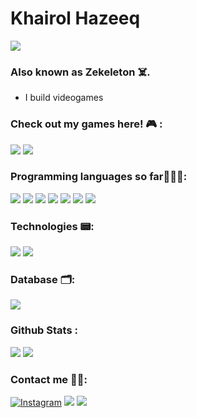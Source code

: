 # Khairol Hazeeq
![](https://komarev.com/ghpvc/?username=kerolzeeq)
### Also known as Zekeleton ☠️.

- I build videogames

### Check out my games here! 🎮 :

<a href="https://zekeleton.itch.io/"><img src ="https://img.shields.io/badge/zekeleton-FA5C5C?style=for-the-badge&logo=itch.io&logoColor=white"></a>
<a href="https://play.google.com/store/apps/developer?id=Zekeleton"><img src ="https://img.shields.io/badge/zekeleton-414142?style=for-the-badge&logo=google-play&logoColor=white"></a>

### Programming languages so far👩🏻‍💻:
<p><img src = "https://img.shields.io/badge/C%23-239120?style=for-the-badge&logo=c-sharp&logoColor=white">
<img src = "https://img.shields.io/badge/Python-3776AB?style=for-the-badge&logo=python&logoColor=white">
<img src = "https://img.shields.io/badge/Java-ED8B00?style=for-the-badge&logo=java&logoColor=white">
<img src ="https://img.shields.io/badge/C-CC0000?style=for-the-badge&logo=c&logoColor=white">
<img src = "https://img.shields.io/badge/HTML-239120?style=for-the-badge&logo=html5&logoColor=white">
<img src = "https://img.shields.io/badge/CSS-1572B6?&style=for-the-badge&logo=css3&logoColor=white">
<img src ="https://img.shields.io/badge/PHP-777BB4?style=for-the-badge&logo=php&logoColor=white"></p>


### Technologies 📟:
<a href = "#"><img src ="https://img.shields.io/badge/Visual_Studio_Code-0078D4?style=for-the-badge&logo=visual%20studio%20code&logoColor=white"></a>
<a href = "#"><img src ="https://img.shields.io/badge/Unity-100000?style=for-the-badge&logo=unity&logoColor=white"></a>

### Database 🗂️:
<p>
<img src="https://img.shields.io/badge/MySQL-00000F?style=for-the-badge&logo=mysql&logoColor=white">
</p>

### Github Stats :
<p>
<img src="https://github-readme-stats.vercel.app/api?username=kerolzeeq&show_icons=true&theme=react">
<img src="https://github-readme-stats.vercel.app/api/top-langs/?username=kerolzeeq&layout=compact&theme=react&langs_count=8">
</p>

### Contact me 🤝🏻:
<a href = "https://www.instagram.com/kerolzeeq/"><img alt="Instagram" src="https://img.shields.io/badge/kerolzeeq%20-%23E4405F.svg?&style=for-the-badge&logo=Instagram&logoColor=white"></a>
<a href ="https://www.linkedin.com/in/khairol-hazeeq-a687a7118/"><img src = "https://img.shields.io/badge/LinkedIn-0077B5?style=for-the-badge&logo=linkedin&logoColor=white"></a>
<img src="https://img.shields.io/badge/Gmail-D14836?style=for-the-badge&logo=gmail&logoColor=white">


